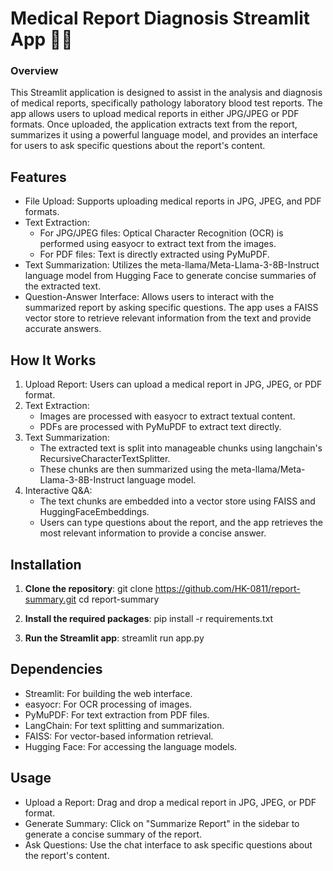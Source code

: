 # Medical Report Diagnosis Streamlit App 👨‍⚕️

### Overview
This Streamlit application is designed to assist in the analysis and diagnosis of medical reports, specifically pathology laboratory blood test reports. The app allows users to upload medical reports in either JPG/JPEG or PDF formats. Once uploaded, the application extracts text from the report, summarizes it using a powerful language model, and provides an interface for users to ask specific questions about the report's content.

## Features
- File Upload: Supports uploading medical reports in JPG, JPEG, and PDF formats.
- Text Extraction:
  - For JPG/JPEG files: Optical Character Recognition (OCR) is performed using easyocr to extract text from the images.
  - For PDF files: Text is directly extracted using PyMuPDF.
- Text Summarization: Utilizes the meta-llama/Meta-Llama-3-8B-Instruct language model from Hugging Face to generate concise summaries of the extracted text.
- Question-Answer Interface: Allows users to interact with the summarized report by asking specific questions. The app uses a FAISS vector store to retrieve relevant information from the text and provide accurate answers.

## How It Works

1. Upload Report: Users can upload a medical report in JPG, JPEG, or PDF format.
2. Text Extraction:
   - Images are processed with easyocr to extract textual content.
   - PDFs are processed with PyMuPDF to extract text directly.
3. Text Summarization:
   - The extracted text is split into manageable chunks using langchain's RecursiveCharacterTextSplitter.
   - These chunks are then summarized using the meta-llama/Meta-Llama-3-8B-Instruct language model.
4. Interactive Q&A:
   - The text chunks are embedded into a vector store using FAISS and HuggingFaceEmbeddings.
   - Users can type questions about the report, and the app retrieves the most relevant information to provide a concise answer.


## Installation
1. **Clone the repository**:
git clone https://github.com/HK-0811/report-summary.git
cd report-summary

2.  **Install the required packages**:
pip install -r requirements.txt

3.  **Run the Streamlit app**:
streamlit run app.py

## Dependencies
- Streamlit: For building the web interface.
- easyocr: For OCR processing of images.
- PyMuPDF: For text extraction from PDF files.
- LangChain: For text splitting and summarization.
- FAISS: For vector-based information retrieval.
- Hugging Face: For accessing the language models.


## Usage
- Upload a Report: Drag and drop a medical report in JPG, JPEG, or PDF format.
- Generate Summary: Click on "Summarize Report" in the sidebar to generate a concise summary of the report.
- Ask Questions: Use the chat interface to ask specific questions about the report's content.












